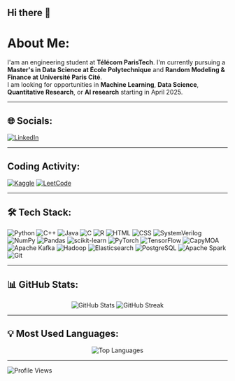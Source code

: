 ## Hi there 👋
# About Me:
I'am an engineering student at **Télécom ParisTech**.
I'm currently pursuing a **Master's in Data Science at École Polytechnique** and **Random Modeling & Finance at Université Paris Cité**.  
I am looking for opportunities in **Machine Learning**, **Data Science**, **Quantitative Research**, or **AI research** starting in April 2025.

---

## 🌐 Socials:
[![LinkedIn](https://img.shields.io/badge/LinkedIn-%230077B5.svg?style=for-the-badge&logo=linkedin&logoColor=white)](https://linkedin.com/in/YOUR_LINKEDIN_PROFILE)

---

## Coding Activity:
[![Kaggle](https://img.shields.io/badge/Kaggle-20BEFF?style=for-the-badge&logo=kaggle&logoColor=white)](https://www.kaggle.com/zakariaakil)
[![LeetCode](https://img.shields.io/badge/LeetCode-%23FFA116.svg?style=for-the-badge&logo=leetcode&logoColor=white)](https://leetcode.com/u/zakill/)

---

## 🛠 Tech Stack:
![Python](https://img.shields.io/badge/Python-%2314354C.svg?style=for-the-badge&logo=python&logoColor=white)
![C++](https://img.shields.io/badge/C++-blue?style=for-the-badge&logo=c%2b%2b&logoColor=white)
![Java](https://img.shields.io/badge/Java-%23ED8B00.svg?style=for-the-badge&logo=openjdk&logoColor=white)
![C](https://img.shields.io/badge/C-%2300599C.svg?style=for-the-badge&logo=c&logoColor=white)
![R](https://img.shields.io/badge/R-%23276DC3.svg?style=for-the-badge&logo=r&logoColor=white)
![HTML](https://img.shields.io/badge/HTML-%23E34F26.svg?style=for-the-badge&logo=html&logoColor=white)
![CSS](https://img.shields.io/badge/CSS-%231572B6.svg?style=for-the-badge&logo=css&logoColor=white)
![SystemVerilog](https://img.shields.io/badge/SystemVerilog-%23000000.svg?style=for-the-badge&logoColor=white)
![NumPy](https://img.shields.io/badge/NumPy-%23013243.svg?style=for-the-badge&logo=numpy&logoColor=white)
![Pandas](https://img.shields.io/badge/Pandas-%23150458.svg?style=for-the-badge&logo=pandas&logoColor=white)
![scikit-learn](https://img.shields.io/badge/scikit--learn-%23F7931E.svg?style=for-the-badge&logo=scikit-learn&logoColor=white)
![PyTorch](https://img.shields.io/badge/PyTorch-%23EE4C2C.svg?style=for-the-badge&logo=pytorch&logoColor=white)
![TensorFlow](https://img.shields.io/badge/TensorFlow-%23FF6F00.svg?style=for-the-badge&logo=tensorflow&logoColor=white)
![CapyMOA](https://img.shields.io/badge/CapyMOA-%23323330.svg?style=for-the-badge&logoColor=white)
![Apache Kafka](https://img.shields.io/badge/Apache%20Kafka-231F20.svg?style=for-the-badge&logo=apache-kafka&logoColor=white)
![Hadoop](https://img.shields.io/badge/Hadoop-66CCFF.svg?style=for-the-badge&logo=apache-hadoop&logoColor=black)
![Elasticsearch](https://img.shields.io/badge/Elasticsearch-005571.svg?style=for-the-badge&logo=elasticsearch&logoColor=white)
![PostgreSQL](https://img.shields.io/badge/PostgreSQL-%23316192.svg?style=for-the-badge&logo=postgresql&logoColor=white)
![Apache Spark](https://img.shields.io/badge/Apache%20Spark-FDEE21.svg?style=for-the-badge&logo=apachespark&logoColor=black)
![Git](https://img.shields.io/badge/Git-%23F05033.svg?style=for-the-badge&logo=git&logoColor=white)

---

## 📊 GitHub Stats:
<div align="center">
  <img src="https://github-readme-stats.vercel.app/api?username=zakil-02&show_icons=true&theme=radical" alt="GitHub Stats" />
  <img src="https://github-readme-streak-stats.herokuapp.com/?user=zakil-02&theme=radical" alt="GitHub Streak" />
</div>

---

## 💡 Most Used Languages:
<div align="center">
  <img src="https://github-readme-stats.vercel.app/api/top-langs/?username=zakil-02&layout=compact&theme=radical&hide=jupyter%20notebook,html&langs_count=8" alt="Top Languages" />
</div>

---

![Profile Views](https://komarev.com/ghpvc/?username=zakil-02&style=flat-square&color=blue)


